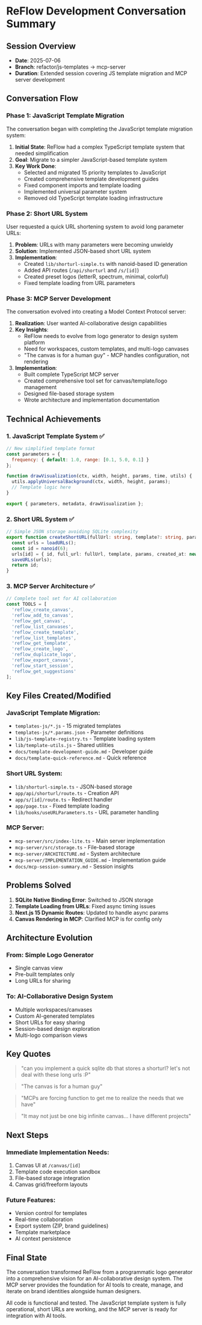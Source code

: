 # ReFlow Development Conversation Summary

## Session Overview
- **Date**: 2025-07-06
- **Branch**: refactor/js-templates → mcp-server
- **Duration**: Extended session covering JS template migration and MCP server development

## Conversation Flow

### Phase 1: JavaScript Template Migration
The conversation began with completing the JavaScript template migration system:

1. **Initial State**: ReFlow had a complex TypeScript template system that needed simplification
2. **Goal**: Migrate to a simpler JavaScript-based template system
3. **Key Work Done**:
   - Selected and migrated 15 priority templates to JavaScript
   - Created comprehensive template development guides
   - Fixed component imports and template loading
   - Implemented universal parameter system
   - Removed old TypeScript template loading infrastructure

### Phase 2: Short URL System
User requested a quick URL shortening system to avoid long parameter URLs:

1. **Problem**: URLs with many parameters were becoming unwieldy
2. **Solution**: Implemented JSON-based short URL system
3. **Implementation**:
   - Created `lib/shorturl-simple.ts` with nanoid-based ID generation
   - Added API routes (`/api/shorturl` and `/s/[id]`)
   - Created preset logos (letterR, spectrum, minimal, colorful)
   - Fixed template loading from URL parameters

### Phase 3: MCP Server Development
The conversation evolved into creating a Model Context Protocol server:

1. **Realization**: User wanted AI-collaborative design capabilities
2. **Key Insights**:
   - ReFlow needs to evolve from logo generator to design system platform
   - Need for workspaces, custom templates, and multi-logo canvases
   - "The canvas is for a human guy" - MCP handles configuration, not rendering
3. **Implementation**:
   - Built complete TypeScript MCP server
   - Created comprehensive tool set for canvas/template/logo management
   - Designed file-based storage system
   - Wrote architecture and implementation documentation

## Technical Achievements

### 1. JavaScript Template System ✅
```javascript
// New simplified template format
const parameters = {
  frequency: { default: 1.0, range: [0.1, 5.0, 0.1] }
};

function drawVisualization(ctx, width, height, params, time, utils) {
  utils.applyUniversalBackground(ctx, width, height, params);
  // Template logic here
}

export { parameters, metadata, drawVisualization };
```

### 2. Short URL System ✅
```typescript
// Simple JSON storage avoiding SQLite complexity
export function createShortURL(fullUrl: string, template?: string, params?: any): string {
  const urls = loadURLs();
  const id = nanoid(6);
  urls[id] = { id, full_url: fullUrl, template, params, created_at: new Date().toISOString() };
  saveURLs(urls);
  return id;
}
```

### 3. MCP Server Architecture ✅
```typescript
// Complete tool set for AI collaboration
const TOOLS = [
  'reflow_create_canvas',
  'reflow_add_to_canvas', 
  'reflow_get_canvas',
  'reflow_list_canvases',
  'reflow_create_template',
  'reflow_list_templates',
  'reflow_get_template',
  'reflow_create_logo',
  'reflow_duplicate_logo',
  'reflow_export_canvas',
  'reflow_start_session',
  'reflow_get_suggestions'
];
```

## Key Files Created/Modified

### JavaScript Template Migration:
- `templates-js/*.js` - 15 migrated templates
- `templates-js/*.params.json` - Parameter definitions
- `lib/js-template-registry.ts` - Template loading system
- `lib/template-utils.js` - Shared utilities
- `docs/template-development-guide.md` - Developer guide
- `docs/template-quick-reference.md` - Quick reference

### Short URL System:
- `lib/shorturl-simple.ts` - JSON-based storage
- `app/api/shorturl/route.ts` - Creation API
- `app/s/[id]/route.ts` - Redirect handler
- `app/page.tsx` - Fixed template loading
- `lib/hooks/useURLParameters.ts` - URL parameter handling

### MCP Server:
- `mcp-server/src/index-lite.ts` - Main server implementation
- `mcp-server/src/storage.ts` - File-based storage
- `mcp-server/ARCHITECTURE.md` - System architecture
- `mcp-server/IMPLEMENTATION_GUIDE.md` - Implementation guide
- `docs/mcp-session-summary.md` - Session insights

## Problems Solved

1. **SQLite Native Binding Error**: Switched to JSON storage
2. **Template Loading from URLs**: Fixed async timing issues
3. **Next.js 15 Dynamic Routes**: Updated to handle async params
4. **Canvas Rendering in MCP**: Clarified MCP is for config only

## Architecture Evolution

### From: Simple Logo Generator
- Single canvas view
- Pre-built templates only
- Long URLs for sharing

### To: AI-Collaborative Design System
- Multiple workspaces/canvases
- Custom AI-generated templates
- Short URLs for easy sharing
- Session-based design exploration
- Multi-logo comparison views

## Key Quotes

> "can you implement a quick sqlite db that stores a shorturl? let's not deal with these long urls :P"

> "The canvas is for a human guy"

> "MCPs are forcing function to get me to realize the needs that we have"

> "It may not just be one big infinite canvas... I have different projects"

## Next Steps

### Immediate Implementation Needs:
1. Canvas UI at `/canvas/[id]`
2. Template code execution sandbox
3. File-based storage integration
4. Canvas grid/freeform layouts

### Future Features:
- Version control for templates
- Real-time collaboration
- Export system (ZIP, brand guidelines)
- Template marketplace
- AI context persistence

## Final State

The conversation transformed ReFlow from a programmatic logo generator into a comprehensive vision for an AI-collaborative design system. The MCP server provides the foundation for AI tools to create, manage, and iterate on brand identities alongside human designers.

All code is functional and tested. The JavaScript template system is fully operational, short URLs are working, and the MCP server is ready for integration with AI tools.